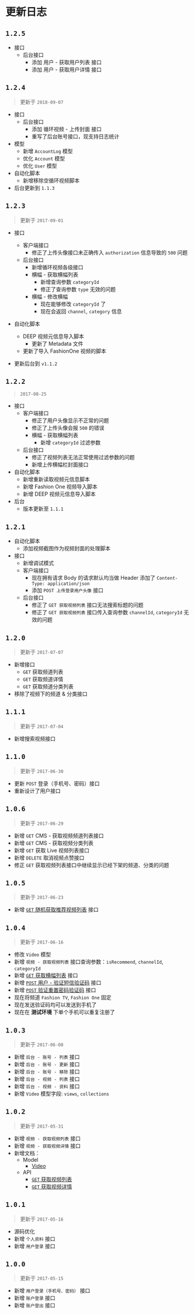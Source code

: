# 更新日志

## `1.2.5`

* 接口
  - 后台接口
    + 添加 用户 - 获取用户列表 接口
    + 添加 用户 - 获取用户详情 接口

## `1.2.4`

> 更新于 `2018-09-07`

* 接口
  - 后台接口
    + 添加 循环视频 - 上传封面 接口
    + 重写了后台账号接口，现支持日志统计
* 模型
  - 新增 `AccountLog` 模型
  - 优化 `Account` 模型
  - 优化 `User` 模型
* 自动化脚本
  - 新增移除空循环视频脚本
* 后台更新到 `1.1.3`

## `1.2.3`

> 更新于 `2017-09-01`

* 接口
  - 客户端接口
    + 修正了上传头像接口未正确传入 `authorization` 信息导致的 `500` 问题
  - 后台接口
    + 新增循环视频各级接口
    + 横幅 - 获取横幅列表
      * 新增查询参数 `categoryId`
      * 修正了查询参数 `type` 无效的问题
    + 横幅 - 修改横幅
      * 现在能够修改 `categoryId` 了
      * 现在会返回 `channel`, `category` 信息

* 自动化脚本
  - DEEP 视频元信息导入脚本
    + 更新了 Metadata 文件
  - 更新了导入 FashionOne 视频的脚本


* 更新后台到 `v1.1.2`

## `1.2.2`

> `2017-08-25`

* 接口
  - 客户端接口
    + 修正了用户头像显示不正常的问题
    + 修正了上传头像会报 `500` 的错误
    + 横幅 - 获取横幅列表
      * 新增 `categoryId` 过滤参数
  - 后台接口
    + 修正了视频列表无法正常使用过滤参数的问题
    + 新增上传横幅栏封面接口
* 自动化脚本
  - 新增重新读取视频元信息脚本
  - 新增 Fashion One 视频导入脚本
  - 新增 DEEP 视频元信息导入脚本
* 后台
  - 版本更新至 `1.1.1`

## `1.2.1`

* 自动化脚本
  - 添加视频截图作为视频封面的处理脚本
* 接口
  - 新增调试模式
  - 客户端接口
    + 现在拥有请求 Body 的请求默认均当做 Header 添加了 `Content-Type: application/json`
    + 添加 `POST 上传登录用户头像` 接口
  - 后台接口
    + 修正了 `GET 获取视频列表` 接口无法搜索标题的问题
    + 修正了 `GET 获取视频列表` 接口传入查询参数 `channelId`, `categoryId` 无效的问题

## `1.2.0`

> 更新于 `2017-07-07`

* 新增接口
  * `GET` 获取频道列表
  * `GET` 获取频道详情
  * `GET` 获取频道分类列表
* 移除了视频下的频道 & 分类接口

## `1.1.1`

> 更新于 `2017-07-04`

* 新增搜索视频接口

## `1.1.0`

> 更新于 `2017-06-30`

* 更新 `POST` 登录（手机号、密码）接口
* 重新设计了用户接口

## `1.0.6`

> 更新于 `2017-06-29`

* 新增 `GET` CMS - 获取视频频道列表接口
* 新增 `GET` CMS - 获取视频分类列表
* 新增 `GET` 获取 Live 视频列表接口
* 新增 `DELETE` 取消视频点赞接口
* 修正 `GET` 获取视频列表接口中继续显示已经下架的频道、分类的问题

## `1.0.5`

> 更新于 `2017-06-23`

* 新增 [`GET` 随机获取推荐视频列表](./docs/api/video/get.fetch-recommend-video-list.md) 接口

## `1.0.4`

> 更新于 `2017-06-16`

* 修改 `Video` 模型
* 新增 `视频 - 获取视频列表` 接口查询参数：`isRecommend`, `channelId`, `categoryId`
* 新增 [`GET` 获取横幅列表](./docs/api/banner/get.fetch-banner-list.md) 接口
* 新增 [`POST` 用户 - 验证短信验证码](./docs/api/user/post.validate-code.md) 接口
* 新增 [`POST` 验证重置密码验证码](./docs/api/user/post.validate-reset-password-code.md) 接口
* 现在将频道 `Fashion TV`, `Fashion One` 固定
* 现在发送验证码均可以发送到手机了
* 现在在 **测试环境** 下单个手机可以重复注册了

## `1.0.3`

> 更新于 `2017-06-08`

* 新增 `后台 - 账号 - 列表` 接口
* 新增 `后台 - 账号 - 更新` 接口
* 新增 `后台 - 账号 - 移除` 接口
* 新增 `后台 - 视频 - 列表` 接口
* 新增 `后台 - 视频 - 资料` 接口
* 新增 `Video` 模型字段: `views`, `collections`

## `1.0.2`

> 更新于 `2017-05-31`

* 新增 `视频 - 获取视频列表` 接口
* 新增 `视频 - 获取视频详情` 接口
* 新增文档：
  * Model
    * [Video](./docs/models/video.md)
  * API
    * [`GET` 获取视频列表](./docs/api/video/get.get-video-list.md)
    * [`GET` 获取视频详情](./docs/api/video/get.get-video-profile.md)

## `1.0.1`

> 更新于 `2017-05-16`

* 源码优化
* 新增 `个人资料` 接口
* 新增 `用户登录` 接口

## `1.0.0`

> 更新于 `2017-05-15`

* 新增 `用户登录（手机号、密码）` 接口
* 新增 `账户登录` 接口
* 新增 `账户登出` 接口
